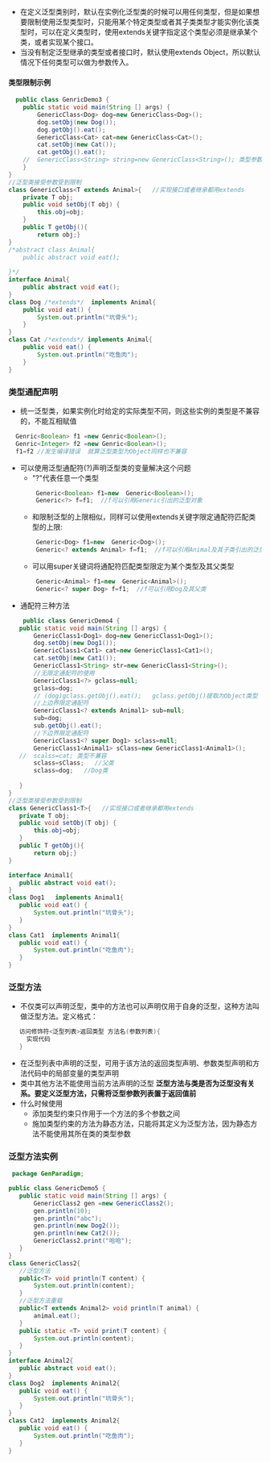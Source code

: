 - 在定义泛型类别时，默认在实例化泛型类的时候可以用任何类型，但是如果想要限制使用泛型类型时，只能用某个特定类型或者其子类类型才能实例化该类型时，可以在定义类型时，使用extends关键字指定这个类型必须是继承某个类，或者实现某个接口。
- 当没有制定泛型继承的类型或者接口时，默认使用extends Object，所以默认情况下任何类型可以做为参数传入。
#### 类型限制示例
```java
  public class GenricDemo3 {
	public static void main(String [] args) {
		GenericClass<Dog> dog=new GenericClass<Dog>();
		dog.setObj(new Dog());
		dog.getObj().eat();
		GenericClass<Cat> cat=new GenericClass<Cat>();
		cat.setObj(new Cat());
		cat.getObj().eat();
	//	GenericClass<String> string=new GenericClass<String>(); 类型参数限制
	}
}
//泛型类接受参数受到限制
class GenericClass<T extends Animal>{   //实现接口或者继承都用extends
	private T obj;
	public void setObj(T obj) {
		this.obj=obj;
	}
	public T getObj(){
		return obj;}
}
/*abstract class Animal{
	public abstract void eat();
	
}*/
interface Animal{
	public abstract void eat();
}
class Dog /*extends*/  implements Animal{
	public void eat() {
		System.out.println("坑骨头");
	}
}
class Cat /*extends*/ implements Animal{
	public void eat() {
		System.out.println("吃鱼肉");
	}
}

```
### 类型通配声明
- 统一泛型类，如果实例化时给定的实际类型不同，则这些实例的类型是不兼容的，不能互相赋值
```java
  Genric<Boolean> f1 =new Genric<Boolean>();
  Genric<Integer> f2 =new Genric<Boolean>();
  f1=f2 //发生编译错误  就算泛型类型为Object同样也不兼容
``` 
- 可以使用泛型通配符(?)声明泛型类的变量解决这个问题
  - "?"代表任意一个类型
     ```java
      Generic<Boolean> f1=new  Generic<Boolean>();
      Generic<?> f=f1;  //f可以引用Generic引出的泛型对象
     ```
  - 和限制泛型的上限相似，同样可以使用extends关键字限定通配符匹配类型的上限:
     ```java
      Generic<Dog> f1=new  Generic<Dog>();
      Generic<? extends Animal> f=f1;  //f可以引用Animal及其子类引出的泛型对象
     ```
  - 可以用super关键词将通配符匹配类型限定为某个类型及其父类型
     ```java
      Generic<Animal> f1=new  Generic<Animal>();
      Generic<? super Dog> f=f1;  //f可以引用Dog及其父类
     ```
 - 通配符三种方法
 ```java
     public class GenericDemo4 {
	public static void main(String [] args) {
		GenericClass1<Dog1> dog=new GenericClass1<Dog1>();
		dog.setObj(new Dog1());
		GenericClass1<Cat1> cat=new GenericClass1<Cat1>();
		cat.setObj(new Cat1());
		GenericClass1<String> str=new GenericClass1<String>();
		//无限定通配符的使用
		GenericClass1<?> gclass=null;
		gclass=dog;
		// (dog)gclass.getObj().eat();   gclass.getObj()提取为Object类型  需要强转
		//上边界限定通配符
		GenericClass1<? extends Animal1> sub=null;
		sub=dog;
		sub.getObj().eat();
		//下边界限定通配符
		GenericClass1<? super Dog1> sclass=null;
		GenericClass1<Animal1> sClass=new GenericClass1<Animal1>();
	//	scalss=cat; 类型不兼容
		sclass=sClass;   //父类
		sclass=dog;   //Dog类
		
	}
}
//泛型类接受参数受到限制
class GenericClass1<T>{   //实现接口或者继承都用extends
	private T obj;
	public void setObj(T obj) {
		this.obj=obj;
	}
	public T getObj(){
		return obj;}
}

interface Animal1{
	public abstract void eat();
}
class Dog1   implements Animal1{
	public void eat() {
		System.out.println("坑骨头");
	}
}
class Cat1  implements Animal1{
	public void eat() {
		System.out.println("吃鱼肉");
	}
}


 ```
 ### 泛型方法
 - 不仅类可以声明泛型，类中的方法也可以声明仅用于自身的泛型，这种方法叫做泛型方法。定义格式：
 ```java
    访问修饰符<泛型列表>返回类型 方法名(参数列表){
      实现代码
    }
 ```
 - 在泛型列表中声明的泛型，可用于该方法的返回类型声明、参数类型声明和方法代码中的局部变量的类型声明
 - 类中其他方法不能使用当前方法声明的泛型
 **泛型方法与类是否为泛型没有关系。要定义泛型方法，只需将泛型参数列表置于返回值前**
 - 什么时候使用
    - 添加类型约束只作用于一个方法的多个参数之间
    - 施加类型约束的方法为静态方法，只能将其定义为泛型方法，因为静态方法不能使用其所在类的类型参数
 ### 泛型方法实例
 ```java
  package GenParadigm;

public class GenericDemo5 {
	public static void main(String [] args) {
		GenericClass2 gen =new GenericClass2();
		gen.println(10); 
		gen.println("abc");
		gen.println(new Dog2());
		gen.println(new Cat2());
		GenericClass2.print("哈哈");
	}
}
class GenericClass2{
	//泛型方法
	public<T> void println(T content) {
		System.out.println(content);
	}
	//泛型方法重载
	public<T extends Animal2> void println(T animal) {
		animal.eat();
	}
	public static <T> void print(T content) {
		System.out.println(content);
	} 
}
interface Animal2{
	public abstract void eat();
}
class Dog2  implements Animal2{
	public void eat() {
		System.out.println("坑骨头");
	}
}
class Cat2  implements Animal2{
	public void eat() {
		System.out.println("吃鱼肉");
	}
}
 ```
